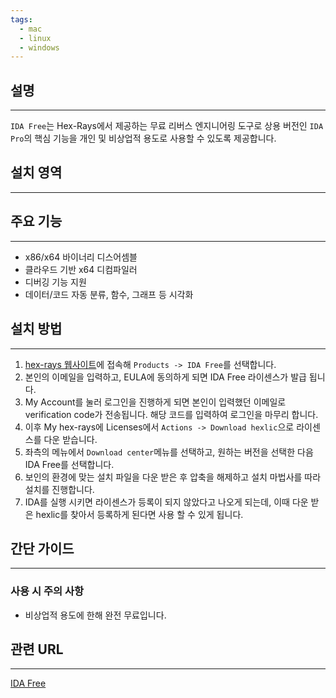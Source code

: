```yaml
---
tags:
  - mac
  - linux
  - windows
---
```

## 설명
---
`IDA Free`는 Hex-Rays에서 제공하는 무료 리버스 엔지니어링 도구로 상용 버전인 `IDA Pro`의 핵심 기능을 개인 및 비상업적 용도로 사용할 수 있도록 제공합니다.

## 설치 영역
---


## 주요 기능
---
- x86/x64 바이너리 디스어셈블
- 클라우드 기반 x64 디컴파일러
- 디버깅 기능 지원
- 데이터/코드 자동 분류, 함수, 그래프 등 시각화

## 설치 방법
---
1. [hex-rays 웹사이트](https://hex-rays.com/)에 접속해 `Products -> IDA Free`를 선택합니다.
2. 본인의 이메일을 입력하고, EULA에 동의하게 되면 IDA Free 라이센스가 발급 됩니다.
3. My Account를 눌러 로그인을 진행하게 되면 본인이 입력했던 이메일로 verification code가 전송됩니다. 해당 코드를 입력하여 로그인을 마무리 합니다.
4. 이후 My hex-rays에 Licenses에서 `Actions -> Download hexlic`으로 라이센스를 다운 받습니다.
5. 좌측의 메뉴에서 `Download center`메뉴를 선택하고, 원하는 버전을 선택한 다음 IDA Free를 선택합니다.
6. 보인의 환경에 맞는 설치 파일을 다운 받은 후 압축을 해제하고 설치 마법사를 따라 설치를 진행합니다.
7. IDA를 실행 시키면 라이센스가 등록이 되지 않았다고 나오게 되는데, 이때 다운 받은 hexlic를 찾아서 등록하게 된다면 사용 할 수 있게 됩니다.

## 간단 가이드
---
### 사용 시 주의 사항
- 비상업적 용도에 한해 완전 무료입니다.

## 관련 URL
---
[IDA Free](https://hex-rays.com/ida-free)
